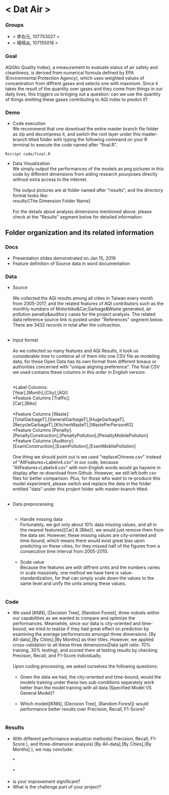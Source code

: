 # < Dat Air >

### Groups
* < 李右元, 107753027 >
* < 楊晴焱, 107155018 >

### Goal
AQI(Air Quality Index), a measurement to evaluate status of air safety and cleanliness, is derived from numerical formula defined by EPA (Environmental Protection Agency), which uses weighted values of concentration from diffrent gases and selects one with maxmium. Since it takes the result of the quantity over gases and they come from things in our daily lives, this triggers us bringing out a question: can we use the quantity of things emitting these gases contributing to AQI index to predict it?   
     

### Demo
* Code execution <br />
     We recommend that one download the entire master branch file folder as zip and decompress it, and switch the root layer under this master-branch titled folder with typing the following command on your R terminal to execute the code named after "final.R".  
```
Rscript code/final.R
```

* Data Visualization <br />
     We simply output the performances of the models as png pictures in this code by different dimensions from aiding research pourposes directly without extra access to the internet.<br />
     <br />
     The output pictures are at folder named after "results", and the directory format looks like:<br />
     results/[The Dimension Folder Name]<br />
     <br />
     For the details about analysis dimensions mentioned above, please check at the "Results" segment below for detailed information.
## Folder organization and its related information

### Docs
* Presentation slides demonstrated on Jan 15, 2019
* Feature definition of Source data in word documentation

### Data

* Source <br />     
     We collected the AQI results among all cities in Taiwan every month from 2005-2017, and the related features of AQI contributors  such as the monthly numbers of Motorbike&Car,Garbage&Waste generated, air pollution penalty&auditory cases for the project analysis. The related data reference source link is posted under "References" segment below. There are 3432 records in total after the collcection.<br /><br />
* Input format <br /><br />
     As we collected so many features and AQI Results, it took us considerable time to combine all of them into one CSV file as modeling data, for these Open Data has its own format from different breaus or authorities concerned with "unique aligning preference". The final CSV we used contains these columns in this order in English version: <br /> <br />


     *Label Columns:
     <br />    [Year],[Month],[City],[AQI]<br />
     *Feature Columns [Traffic]:
     <br />    [Car],[Bike]<br /><br />
     *Feature Columns [Waste]:
     <br />    [TotalGarbageT],[GeneralGarbageT],[HugeGarbageT],[RecycleGarbageT],[KitchenWasteT],[WastePerPersonKG]<br />
     *Feature Columns [Penalty]:
     <br />    [PenaltyConstruction],[PenaltyPollution],[PenaltyMobilePollution]<br />
     *Feature Columns [Auditory]:
     <br />    [ExamConstruction],[ExamPollution],[ExamMobliePollution]<br /> <br />
     One thing we should point out is we used "replaceChinese.csv" instead of "AllFeatures+Labelv4.csv" in our code, because "AllFeatures+Labelv4.csv" with non-English words would go haywire in display after re-download from Github. However, we still left both csv files for better comparison. Plus, for those who want to re-produce this model experiment, please switch and replace the data in the folder entitled "data" under this project folder with master-branch titled.  <br /><br />   
* Data preprocessing <br /><br />
  * Handle missing data <br />
     Fortunately, we got only about 10% data missing values, and all in the nearest features([Car] & [Bike]), we would just remove them from the data set. However, these missing values are city-oriented and time-bound, which means there would exist great bias upon predicting on these cities, for they missed half of the figures from a consecutive time interval from 2005-2010. <br /><br />
  * Scale value <br />
    Because the features are with diffrent units and the numbers varies in scale massively, one method we have here is value-standardization, for that can simply scale down the values to the same level and unify the units among these values. <br /><br />   
     
### Code

* We used [KNN], [Decision Tree], [Random Forest], three mdoels within our capabilities as we wanted to compare and optimize the performances. Meanwhile, since our data is city-oriented and time-bound, we tried to realize if they had great effect on prediction by examining the average performances amongst three dimensions: [By All-data],[By Cities],[By Months] as their titles. However, we applied cross-validation to all these three dimensions(Data split ratio: 70% training, 30% testing), and scored them at testing results by checking Precison, Recall, and F1-Score individually. <br /><br />
     Upon coding processing, we asked ourselves the following questions:<br /><br />
     - Given the data we had, the city-oriented and time-bound, would the models training under these two sub-conditions separately work        better than the model training with all data (Specified Model VS General Model)? <br /><br />
     - Which model([KNN], [Decision Tree], [Random Forest]) would performance better results over Precision, Recall, F1-Score? <br /><br />


### Results

* With different performance evaluation methods( Precision, Recall, F1-Score ), and three-dimension analysis( [By All-data],[By Cities],[By Months] ), we may conclude:  <br /><br />
     *<br />
     <br />
     *<br />
     <br />
* Is your improvement significant?
* What is the challenge part of your project?
